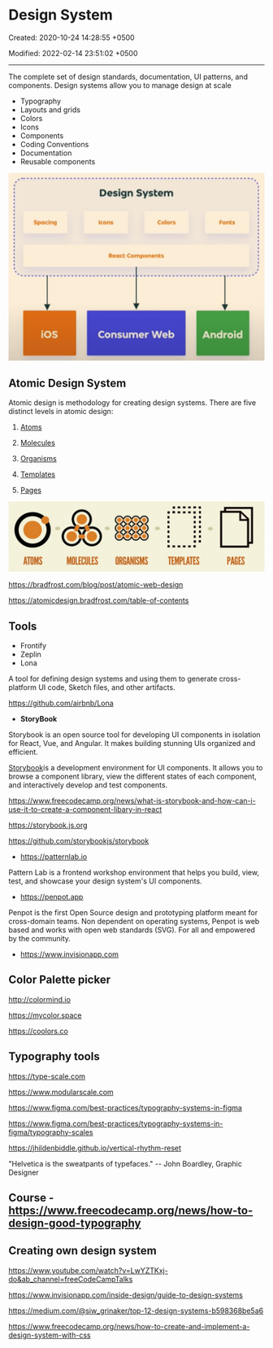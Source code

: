 # Design System

Created: 2020-10-24 14:28:55 +0500

Modified: 2022-02-14 23:51:02 +0500

---

The complete set of design standards, documentation, UI patterns, and components. Design systems allow you to manage design at scale

- Typography
- Layouts and grids
- Colors
- Icons
- Components
- Coding Conventions
- Documentation
- Reusable components

![image](media/Design-System-image1.png)

## Atomic Design System

Atomic design is methodology for creating design systems. There are five distinct levels in atomic design:

1. [Atoms](https://bradfrost.com/blog/post/atomic-web-design/#atoms)

2. [Molecules](https://bradfrost.com/blog/post/atomic-web-design/#molecules)

3. [Organisms](https://bradfrost.com/blog/post/atomic-web-design/#organisms)

4. [Templates](https://bradfrost.com/blog/post/atomic-web-design/#templates)

5. [Pages](https://bradfrost.com/blog/post/atomic-web-design/#pages)

![image](media/Design-System-image2.jpeg)

<https://bradfrost.com/blog/post/atomic-web-design>

<https://atomicdesign.bradfrost.com/table-of-contents>

## Tools

- Frontify
- Zeplin
- Lona

A tool for defining design systems and using them to generate cross-platform UI code, Sketch files, and other artifacts.

<https://github.com/airbnb/Lona>

- **StoryBook**

Storybook is an open source tool for developing UI components in isolation for React, Vue, and Angular. It makes building stunning UIs organized and efficient.

[Storybook](https://storybook.js.org/)is a development environment for UI components. It allows you to browse a component library, view the different states of each component, and interactively develop and test components.

<https://www.freecodecamp.org/news/what-is-storybook-and-how-can-i-use-it-to-create-a-component-libary-in-react>

<https://storybook.js.org>

<https://github.com/storybookjs/storybook>

- <https://patternlab.io>

Pattern Lab is a frontend workshop environment that helps you build, view, test, and showcase your design system's UI components.

- <https://penpot.app>

Penpot is the first Open Source design and prototyping platform meant for cross-domain teams. Non dependent on operating systems, Penpot is web based and works with open web standards (SVG). For all and empowered by the community.

- <https://www.invisionapp.com>

## Color Palette picker

<http://colormind.io>

<https://mycolor.space>

<https://coolors.co>

## Typography tools

<https://type-scale.com>

<https://www.modularscale.com>

<https://www.figma.com/best-practices/typography-systems-in-figma>

<https://www.figma.com/best-practices/typography-systems-in-figma/typography-scales>

<https://jhildenbiddle.github.io/vertical-rhythm-reset>

"Helvetica is the sweatpants of typefaces." -- John Boardley, Graphic Designer

## Course - <https://www.freecodecamp.org/news/how-to-design-good-typography>

## Creating own design system

<https://www.youtube.com/watch?v=LwYZTKxj-do&ab_channel=freeCodeCampTalks>

<https://www.invisionapp.com/inside-design/guide-to-design-systems>

<https://medium.com/@siw_grinaker/top-12-design-systems-b598368be5a6>

<https://www.freecodecamp.org/news/how-to-create-and-implement-a-design-system-with-css>
